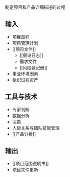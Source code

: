 制定项目和产品详细描述的过程

## 输入
+ 项目章程
+ 项目管理计划
+ [[项目文件]]
	+ [[假设日志]]
	+ 需求文件
	+ [[风险登记册]]
+ 事业环境因素
+ 组织过程资产

## 工具与技术
+ 专家判断
+ 数据分析
+ 决策
+ 人际关系与团队技能管理
+ [[产品分析]]

## 输出
+ [[项目范围说明书]]
+ 项目文件更新